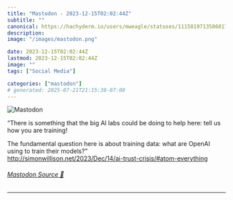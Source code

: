 ```yaml
---
title: "Mastodon - 2023-12-15T02:02:44Z"
subtitle: ""
canonical: https://hachyderm.io/users/mweagle/statuses/111581971350681717
description:
image: "/images/mastodon.png"

date: 2023-12-15T02:02:44Z
lastmod: 2023-12-15T02:02:44Z
image: ""
tags: ["Social Media"]

categories: ["mastodon"]
# generated: 2025-07-21T21:15:38-07:00
---
```

![Mastodon](/images/mastodon.png)

<p>“There is something that the big AI labs could be doing to help here: tell us how you are training!</p><p>The fundamental question here is about training data: what are OpenAI using to train their models?”<br /><a href="http://simonwillison.net/2023/Dec/14/ai-trust-crisis/#atom-everything" target="_blank" rel="nofollow noopener noreferrer" translate="no"><span class="invisible">http://</span><span class="ellipsis">simonwillison.net/2023/Dec/14/</span><span class="invisible">ai-trust-crisis/#atom-everything</span></a></p>


###### [Mastodon Source 🐘](https://hachyderm.io/@mweagle/111581971350681717)

___
